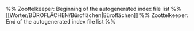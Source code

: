 %% Zoottelkeeper: Beginning of the autogenerated index file list  %%
 [[Worter/BÜROFLÄCHEN/Büroflächen|Büroflächen]]
%% Zoottelkeeper: End of the autogenerated index file list  %%
